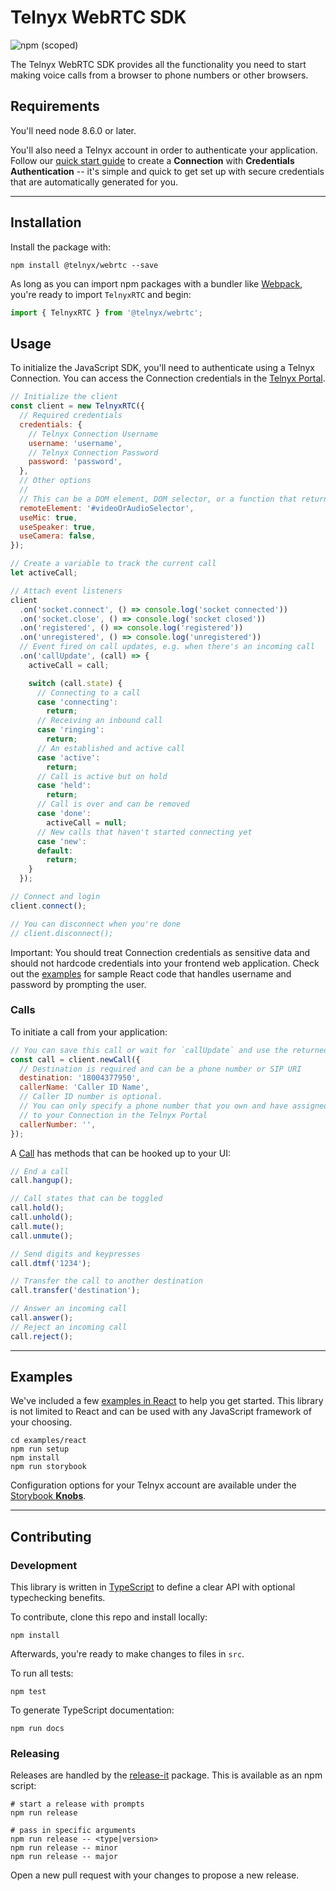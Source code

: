 # Telnyx WebRTC SDK

![npm (scoped)](https://img.shields.io/npm/v/@telnyx/webrtc)

The Telnyx WebRTC SDK provides all the functionality you need to start making voice calls from a browser to phone numbers or other browsers.

## Requirements

You'll need node 8.6.0 or later.

You'll also need a Telnyx account in order to authenticate your application. Follow our [quick start guide](https://developers.telnyx.com/docs/v2/sip-trunking/quickstarts/portal-setup) to create a **Connection** with **Credentials Authentication** -- it's simple and quick to get set up with secure credentials that are automatically generated for you.

---

## Installation

Install the package with:

```
npm install @telnyx/webrtc --save
```

As long as you can import npm packages with a bundler like [Webpack](https://webpack.js.org/), you're ready to import `TelnyxRTC` and begin:

```js
import { TelnyxRTC } from '@telnyx/webrtc';
```

## Usage

To initialize the JavaScript SDK, you'll need to authenticate using a Telnyx Connection. You can access the Connection credentials in the [Telnyx Portal](https://portal.telnyx.com/#/app/connections).

```js
// Initialize the client
const client = new TelnyxRTC({
  // Required credentials
  credentials: {
    // Telnyx Connection Username
    username: 'username',
    // Telnyx Connection Password
    password: 'password',
  },
  // Other options
  //
  // This can be a DOM element, DOM selector, or a function that returns an element.
  remoteElement: '#videoOrAudioSelector',
  useMic: true,
  useSpeaker: true,
  useCamera: false,
});

// Create a variable to track the current call
let activeCall;

// Attach event listeners
client
  .on('socket.connect', () => console.log('socket connected'))
  .on('socket.close', () => console.log('socket closed'))
  .on('registered', () => console.log('registered'))
  .on('unregistered', () => console.log('unregistered'))
  // Event fired on call updates, e.g. when there's an incoming call
  .on('callUpdate', (call) => {
    activeCall = call;

    switch (call.state) {
      // Connecting to a call
      case 'connecting':
        return;
      // Receiving an inbound call
      case 'ringing':
        return;
      // An established and active call
      case 'active':
        return;
      // Call is active but on hold
      case 'held':
        return;
      // Call is over and can be removed
      case 'done':
        activeCall = null;
      // New calls that haven't started connecting yet
      case 'new':
      default:
        return;
    }
  });

// Connect and login
client.connect();

// You can disconnect when you're done
// client.disconnect();
```

Important: You should treat Connection credentials as sensitive data and should not hardcode credentials into your frontend web application. Check out the [examples](examples/react) for sample React code that handles username and password by prompting the user.

### Calls

To initiate a call from your application:

```js
// You can save this call or wait for `callUpdate` and use the returned `activeCall`
const call = client.newCall({
  // Destination is required and can be a phone number or SIP URI
  destination: '18004377950',
  callerName: 'Caller ID Name',
  // Caller ID number is optional.
  // You can only specify a phone number that you own and have assigned
  // to your Connection in the Telnyx Portal
  callerNumber: '‬',
});
```

A [Call](./docs/ts/interfaces/icall.md) has methods that can be hooked up to your UI:

```js
// End a call
call.hangup();

// Call states that can be toggled
call.hold();
call.unhold();
call.mute();
call.unmute();

// Send digits and keypresses
call.dtmf('1234');

// Transfer the call to another destination
call.transfer('destination');

// Answer an incoming call
call.answer();
// Reject an incoming call
call.reject();
```

---

## Examples

We've included a few [examples in React](examples/react) to help you get started. This library is not limited to React and can be used with any JavaScript framework of your choosing.

```
cd examples/react
npm run setup
npm install
npm run storybook
```

Configuration options for your Telnyx account are available under the [Storybook **Knobs**](https://github.com/storybookjs/storybook/tree/master/addons/knobs).

---

## Contributing

### Development

This library is written in [TypeScript](https://www.typescriptlang.org/) to define a clear API with optional typechecking benefits.

To contribute, clone this repo and install locally:

```
npm install
```

Afterwards, you're ready to make changes to files in `src`.

To run all tests:

```
npm test
```

To generate TypeScript documentation:

```
npm run docs
```

### Releasing

Releases are handled by the [release-it](https://github.com/release-it/release-it) package. This is available as an npm script:

```
# start a release with prompts
npm run release

# pass in specific arguments
npm run release -- <type|version>
npm run release -- minor
npm run release -- major
```

Open a new pull request with your changes to propose a new release.
